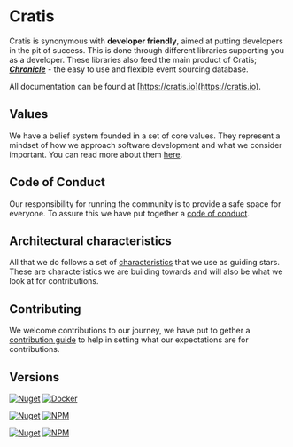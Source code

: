 # Cratis

Cratis is synonymous with **developer friendly**, aimed at putting developers in the pit of success.
This is done through different libraries supporting you as a developer. These libraries also feed
the main product of Cratis; [***Chronicle***](https://github.com/cratis/chronicle) - the easy to use and flexible event sourcing database.

All documentation can be found at [https://cratis.io](https://cratis.io).

## Values

We have a belief system founded in a set of core values.
They represent a mindset of how we approach software development and what we
consider important. You can read more about them [here](/values.md).

## Code of Conduct

Our responsibility for running the community is to provide a safe space for everyone. To assure this
we have put together a [code of conduct](/CODE_OF_CONDUCT.md).

## Architectural characteristics

All that we do follows a set of [characteristics](/characteristics.md) that we use as guiding stars.
These are characteristics we are building towards and will also be what we look at for contributions.

## Contributing

We welcome contributions to our journey, we have put to gether a [contribution guide](/contributing.md)
to help in setting what our expectations are for contributions.

## Versions

[![Nuget](https://img.shields.io/nuget/v/Cratis.Chronicle?label=Cratis.Chronicle&logo=nuget)](http://nuget.org/packages/cratis.chronicle)
[![Docker](https://img.shields.io/docker/v/cratis/chronicle?label=Chronicle&logo=docker&sort=semver)](https://hub.docker.com/r/cratis/chronicle)

[![Nuget](https://img.shields.io/nuget/v/Cratis.Applications?label=Cratis.Applications&logo=nuget)](http://nuget.org/packages/cratis.applications)
[![NPM](https://img.shields.io/npm/v/@cratis/applications?label=@cratis/applications&logo=npm)](https://www.npmjs.com/package/@cratis/applications)

[![Nuget](https://img.shields.io/nuget/v/Cratis.Fundamentals?label=Cratis.Fundamentals&logo=nuget)](http://nuget.org/packages/cratis.fundamentals)
[![NPM](https://img.shields.io/npm/v/@cratis/fundamentals?label=@cratis/fundamentals&logo=npm)](https://www.npmjs.com/package/@cratis/fundamentals)


